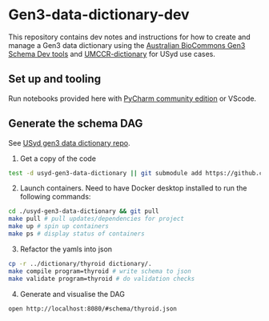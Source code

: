 # Gen3-data-dictionary-dev

This repository contains dev notes and instructions for how to create and manage a Gen3 data dictionary using the [Australian BioCommons Gen3 Schema Dev tools](https://github.com/AustralianBioCommons/gen3schemadev) and [UMCCR-dictionary](https://github.com/AustralianBioCommons/umccr-dictionary) for USyd use cases.  

## Set up and tooling

Run notebooks provided here with [PyCharm community edition](https://www.jetbrains.com/pycharm/download) or VScode. 

## Generate the schema DAG

See [USyd gen3 data dictionary repo](https://github.com/Sydney-Informatics-Hub/usyd-gen3-data-dictionary). 

1. Get a copy of the code 

```bash
test -d usyd-gen3-data-dictionary || git submodule add https://github.com/Sydney-Informatics-Hub/usyd-gen3-data-dictionary usyd-gen3-data-dictionary
```

2. Launch containers. Need to have Docker desktop installed to run the following commands: 

```bash
cd ./usyd-gen3-data-dictionary && git pull
make pull # pull updates/dependencies for project
make up # spin up containers 
make ps # display status of containers
```

3. Refactor the yamls into json 

```bash 
cp -r ../dictionary/thyroid dictionary/.
make compile program=thyroid # write schema to json 
make validate program=thyroid # do validation checks
```

4. Generate and visualise the DAG 

```bash
open http://localhost:8080/#schema/thyroid.json
```